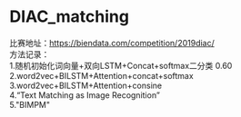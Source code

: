 # DIAC_matching
比赛地址：https://biendata.com/competition/2019diac/ \
方法记录：\
1.随机初始化词向量+双向LSTM+Concat+softmax二分类 0.60 \
2.word2vec+BILSTM+Attention+concat+softmax \
3.word2vec+BILSTM+Attention+consine \
4.“Text Matching as Image Recognition” \
5."BIMPM"
